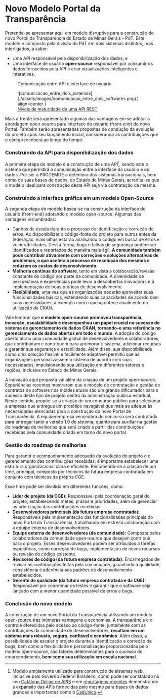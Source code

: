 # Novo Modelo Portal da Transparência

Pretende-se apresentar aqui um modelo disruptivo para a construção do novo Portal da Transparência do Estado de Minas Gerais - PdT.
Este modelo é composto pela divisão do PdT em dois sistemas distintos, mas interligados, a saber:

  - Uma API responsável pela disponibilização dos dados; e
  - Uma interface de usuário **open-source** responsável por consumir os dados fornecidos pela API e criar vizualizações inteligentes e interativas.

<figure markdown>
  <p class="p-center">Comunicação entre API e interface de usuário</p>
  ![comunicacao_entre_dois_sistemas](./assets/images/comunicacao_entre_dois_softwares.png){ align=center }
  <figcaption><a href='https://www.programmers.com.br/blog/niveis-de-maturidade-de-uma-api-rest/'>Níveis de maturidade de uma API REST</a></figcaption>
</figure>

Mais à frente será apresentado algumas das vantagens em se adotar a abordagem open-source para interface do usuário (front-end) do novo Portal. Também serão apresentadas propostas de condução da evolução do projeto após seu lançamento inicial, considerando as contribuições que o código receberá ao longo do tempo.

### Construindo da API para disponibilização dos dados

A primeira etapa do modelo é a construção de uma API[^1], sendo este o sistema que permitirá a comunicação entre a interface do usuário e os dados.
Por ser a PRODEMGE a detentora dos sistemas transacionais, bem como de suas bases de dados, do Estado de Minas Gerais, acredita-se que o modelo ideal para construção desta API seja via contratação da mesma.

### Construindo a interface gráfica em um modelo Open-Source

A segunda etapa do modelo basea-se na construção da interface do usuário (front-end) adotando o modelo open-source.
Algumas das vantagens vislumbradas:

  - Ganhos de escala durante o processo de identificação e correção de erros.
  Ao disponibilizar o código-fonte do projeto para outros entes da federação, mais olhos estarão analisando o código em busca de erros e vulnerabilidades.
  Dessa forma, bugs e falhas de segurança podem ser identificados e reportados de maneira mais ágil.
  **A comunidade também pode contribuir ativamente com correções e soluções alternativas de problemas, o que acelera o processo de resolução dos mesmos e reduzem os custos de desenvolvimento**.
  - **Melhoria contínua do software**, tento em vista a colaboração/revisão constante do código por parte da comunidade.
  A diversidade de perspectivas e experiências pode levar a descobertas inovadoras e à implementação de boas práticas de desenvolvimento.
  - **Flexibilidade**, uma vez que as organizações poderão aproveitar suas funcionalidades básicas, extendendo suas capacidades de acordo com suas necessidades, à exemplo com o que acontece atualmente na utilização do CKAN.

Vale lembrar que **o modelo open-source promoveu transparência, inovação, escalabilidade e desempenhou um papel crucial no sucesso do sistema de gerenciamento de dados CKAN, tornando-o uma referência no gerenciamento de dados abertos em todo o mundo**.
A adoção do código aberto atraiu uma comunidade global de desenvolvedores e colaboradores, que contribuíram e contribuem para aprimorar o sistema, adicionar recursos e garantir sua segurança e estabilidade.
Além disso, sua disponibilidade como uma solução flexível e facilmente adaptável permitiu que as organizações personalizassem o sistema de acordo com suas necessidades, impulsionando sua utilização em diferentes setores e regiões, inclusive no Estado de Minas Gerais.

A inovação aqui proposta vai além da criação de um projeto open-source.
Experiências recentes mostraram que o modelo de contratação e gestão de contratos de software nos moldes atuais são um grande dificultador para o sucesso deste tipo de projeto dentro da adminstração pública estadual.
Neste sentido, propõe-se a criação de um concurso público para selecionar a empresa que entregue um protótipo navegável que mais se adeque às necessidades elencadas para a construção do novo Portal de Transparência.
A equipe/empresa vencedora do concurso será contratada para entregar tanto a versão 1.0 do sistema, quanto para auxiliar na gestão do roadmap de melhorias que será criado a partir das contribuições recebidas pela comunidade criada em torno do novo portal.

### Gestão do roadmap de melhorias

Para garantir o acompanhamento adequado da evolução do projeto e o gerenciamento das contribuições recebidas, é importante estabelecer uma estrutura organizacional clara e eficiente.
Recomenda-se a criação de um time, principal, composto por técnicos da futura empresa contratada em conjunto com técnicos da própria CGE.

Esse time pode ser dividido em diferentes funções, como:

- **Líder de projeto (da CGE):** Responsável pela coordenação geral do projeto, estabelecendo metas, prazos e prioridades, além de gerenciar as priorização das contribuições recebidas.
- **Desenvolvedores principais (da futura empresa contratada):** Responsáveis pela implementação das funcionalidades principais do novo Portal da Transparência, trabalhando em estreita colaboração com a equipe externa de desenvolvedores.
- **Equipe externa de desenvolvedores (da comunidade):** Composta pelos colaboradores da comunidade open-source que desejam contribuir para o projeto. Esses desenvolvedores podem ser atribuídos a tarefas específicas, como correção de bugs, implementação de novos recursos ou revisão do código existente.
- **Revisores de código (da futura empresa contratada):** Encarregados de revisar as contribuições feitas pela comunidade, garantindo a qualidade, consistência e aderência aos padrões de desenvolvimento estabelecidos.
- **Gerente de qualidade (da futura empresa contratada e da CGE):** Responsável por coordenar os testes e garantir que o software seja lançado com a menor quantidade possível de erros e bugs.

### Conclusão do novo modelo

A construção de um novo Portal da Transparência utilizando um modelo open-source traz inúmeras vantagens e economias.
A transparência e o controle oferecidos pelo acesso ao código-fonte, juntamente com as contribuições da comunidade de desenvolvedores, **resultam em um sistema mais robusto, seguro, confiável e econômico**.
Além disso, a possibilidade de escalar o projeto durante a identificação e correção de bugs, bem como a flexibilidade e personalização proporcionadas pelo modelo open-source, são fatores determinantes para o sucesso do empreendimento, **bem como sua utilização em escala nacional**.

[^1]: Modelo amplamente utilizado para construção de sistemas web, inclusive pelo Governo Federal Brasileiro, como pode ser constatado no seu [Catálogo Online de APIS](https://www.gov.br/conecta/catalogo/apis/) e em [reportagens recentes](https://www.convergenciadigital.com.br/Gestao/Governo-lanca-API-do-CadUnico-com-dados-de-94-milhoes-de-pessoas-63459.html) demonstrando a expansão das APIs fornecidas pelo mesmo para bases de dados grandes e importantes como o [CadÚnico](https://www.gov.br/conecta/catalogo/apis/cadunico-servicos).
